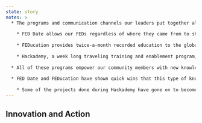 ```yaml
---
state: story
notes: >
  * The programs and communication channels our leaders put together allowed us to diffuse our new vision across our community and grow it
    
    * FED Date allows our FEDs regardless of where they came from to share what's new, cool, and relevant for their local group
    
    * FEDucation provides twice-a-month recorded education to the global community on topics relevant to everyone. Jessica will be talking more about this next!
    
    * Hackademy, a week long traveling training and enablement program, brings the shared vision directly to those who need it most, giving them direct interaction with our community's thought leaders. Sam will be talking about this later.
  
  * All of these programs empower our community members with new knowledge and connections with other members of the larger IBM community
  
  * FED Date and FEDucation have shown quick wins that this type of knowledge is wanted throughout the community. Hackademy gets our community _working in these new ways_ to feel what it can be like, and that way of working is brought back to their teams.
    
    * Some of the projects done during Hackademy have gone on to become widely-used at IBM and have even helped win client work
---
```

## Innovation and Action
